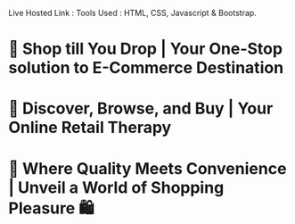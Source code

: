 Live Hosted Link : 
Tools Used : HTML, CSS, Javascript & Bootstrap.
# 🛒 Shop till You Drop | Your One-Stop solution to E-Commerce Destination
# 💼 Discover, Browse, and Buy | Your Online Retail Therapy
# 🎁 Where Quality Meets Convenience | Unveil a World of Shopping Pleasure 🛍️
                      
